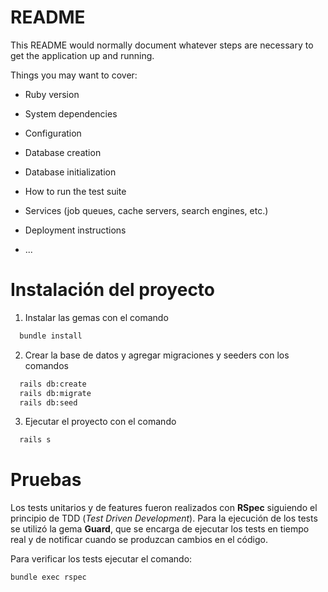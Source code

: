 # README

This README would normally document whatever steps are necessary to get the
application up and running.

Things you may want to cover:

* Ruby version

* System dependencies

* Configuration

* Database creation

* Database initialization

* How to run the test suite

* Services (job queues, cache servers, search engines, etc.)

* Deployment instructions

* ...

# Instalación del proyecto

1.  Instalar las gemas con el comando
```bash
  bundle install 
```

2. Crear la base de datos y agregar migraciones y seeders con los comandos
```bash
  rails db:create
  rails db:migrate
  rails db:seed
```

3. Ejecutar el proyecto con el comando
```bash
  rails s
``` 


# Pruebas

Los tests unitarios y de features fueron realizados con **RSpec** siguiendo el principio de TDD (_Test Driven Development_). Para la ejecución de los tests se utilizó la gema **Guard**, que se encarga de ejecutar los tests en tiempo real y de notificar cuando se produzcan cambios en el código.

Para verificar los tests ejecutar el comando:

```bash
bundle exec rspec
```